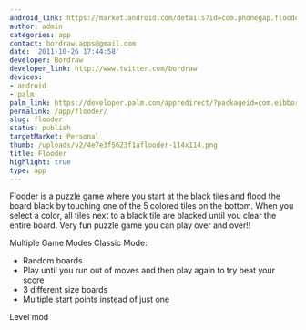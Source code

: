 ```yaml
---
android_link: https://market.android.com/details?id=com.phonegap.flooder
author: admin
categories: app
contact: bordraw.apps@gmail.com
date: '2011-10-26 17:44:58'
developer: Bordraw
developer_link: http://www.twitter.com/bordraw
devices: 
- android
- palm
palm_link: https://developer.palm.com/appredirect/?packageid=com.eibbor.webos
permalink: /app/flooder/
slug: flooder
status: publish
targetMarket: Personal
thumb: /uploads/v2/4e7e3f5623f1aflooder-114x114.png
title: Flooder
highlight: true
type: app
---
```


Flooder is a puzzle game where you start at the black tiles and flood the board black by touching one of the 5 colored tiles on the bottom. When you select a color, all tiles next to a black tile are blacked until you clear the entire board. Very fun puzzle game you can play over and over!!

Multiple Game Modes
Classic Mode:
- Random boards
- Play until you run out of moves and then play again to try beat your score
- 3 different size boards
- Multiple start points instead of just one

Level mod